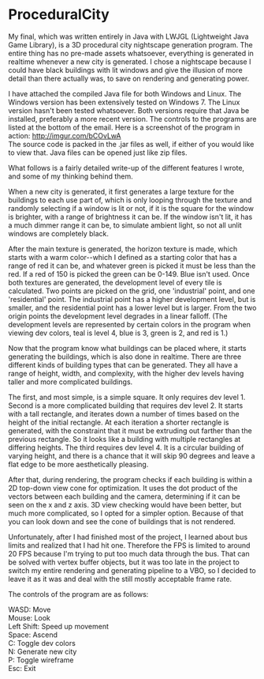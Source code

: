 ProceduralCity
==============
My final, which was written entirely in Java with LWJGL (Lightweight Java Game Library), is a 3D procedural city nightscape generation program. The entire thing has no pre-made assets whatsoever, everything is generated in realtime whenever a new city is generated. 
I chose a nightscape because I could have black buildings with lit windows and give the illusion of more detail than there actually was, to save on rendering and generating power.

I have attached the compiled Java file for both Windows and Linux. The Windows version has been extensively tested on Windows 7. The Linux version hasn't been tested whatsoever. Both versions require that Java be installed, preferably a more recent version. The controls to the programs are listed at the bottom of the email. 
Here is a screenshot of the program in action: http://imgur.com/bCOvLwA<br>
The source code is packed in the .jar files as well, if either of you would like to view that. Java files can be opened just like zip files.

What follows is a fairly detailed write-up of the different features I wrote, and some of my thinking behind them.


When a new city is generated, it first generates a large texture for the buildings to each use part of, which is only looping through the texture and randomly selecting if a window is lit or not, if it is the square for the window is brighter, with a range of brightness it can be. If the window isn't lit, it has a much dimmer range it can be, to simulate ambient light, so not all unlit windows are completely black.

After the main texture is generated, the horizon texture is made, which starts with a warm color--which I defined as a starting color that has a range of red it can be, and whatever green is picked it must be less than the red. If a red of 150 is picked the green can be 0-149. Blue isn't used.
Once both textures are generated, the development level of every tile is calculated. Two points are picked on the grid, one 'industrial' point, and one 'residential' point. The industrial point has a higher development level, but is smaller, and the residential point has a lower level but is larger. From the two origin points the development level degrades in a linear falloff. (The development levels are represented by certain colors in the program when viewing dev colors, teal is level 4, blue is 3, green is 2, and red is 1.)

Now that the program know what buildings can be placed where, it starts generating the buildings, which is also done in realtime. There are three different kinds of building types that can be generated. They all have a range of height, width, and complexity, with the higher dev levels having taller and more complicated buildings.

The first, and most simple, is a simple square. It only requires dev level 1.
Second is a more complicated building that requires dev level 2. It starts with a tall rectangle, and iterates down a number of times based on the height of the initial rectangle. At each iteration a shorter rectangle is generated, with the constraint that it must be extruding out farther than the previous rectangle. So it looks like a building with multiple rectangles at differing heights.
The third requires dev level 4. It is a circular building of varying height, and there is a chance that it will skip 90 degrees and leave a flat edge to be more aesthetically pleasing.

After that, during rendering, the program checks if each building is within a 2D top-down view cone for optimization. It uses the dot product of the vectors between each building and the camera, determining if it can be seen on the x and z axis. 3D view checking would have been better, but much more complicated, so I opted for a simpler option. Because of that you can look down and see the cone of buildings that is not rendered.


Unfortunately, after I had finished most of the project, I learned about bus limits and realized that I had hit one. Therefore the FPS is limited to around 20 FPS because I'm trying to put too much data through the bus. That can be solved with vertex buffer objects, but it was too late in the project to switch my entire rendering and generating pipeline to a VBO, so I decided to leave it as it was and deal with the still mostly acceptable frame rate.


The controls of the program are as follows:

WASD: Move<br>
Mouse: Look<br>
Left Shift: Speed up movement<br>
Space: Ascend<br>
C: Toggle dev colors<br>
N: Generate new city<br>
P: Toggle wireframe<br>
Esc: Exit<br>

